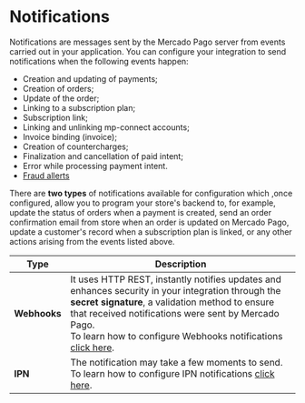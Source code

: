 # Notifications

Notifications are messages sent by the Mercado Pago server from events carried out in your application. You can configure your integration to send notifications when the following events happen:

* Creation and updating of payments;
* Creation of orders;
* Update of the order;
* Linking to a subscription plan;
* Subscription link;
* Linking and unlinking mp-connect accounts;
* Invoice binding (invoice);
* Creation of countercharges;
* Finalization and cancellation of paid intent;
* Error while processing payment intent.
* [Fraud allerts](/developers/en/docs/additional-content/chargebacks/how-to-prevent#bookmark_fraud_alert)

There are **two types** of notifications available for configuration which ,once configured, allow you to program your store's backend to, for example, update the status of orders when a payment is created, send an order confirmation email from store when an order is updated on Mercado Pago, update a customer's record when a subscription plan is linked, or any other actions arising from the events listed above.

| Type | Description |
| --- | --- |
| **Webhooks** | It uses HTTP REST, instantly notifies updates and enhances security in your integration through the **secret signature**, a validation method to ensure that received notifications were sent by Mercado Pago. </br> To learn how to configure Webhooks notifications [click here](/developers/pt/guides/additional-content/your-integrations/webhooks). |
| **IPN** | The notification may take a few moments to send. To learn how to configure IPN notifications [click here](/developers/pt/guides/additional-content/your-integrations/ipn). |